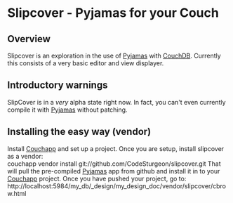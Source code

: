 # Slipcover - Pyjamas for your Couch  
  
## Overview  
Slipcover is an exploration in the use of [Pyjamas][] with [CouchDB][]. Currently this consists of a very basic editor and view displayer.  
  
## Introductory warnings
SlipCover is in a _very_ alpha state right now. In fact, you can't even currently compile it with [Pyjamas][] without patching.
  
## Installing the easy way (vendor)
Install [Couchapp][] and set up a project. Once you are setup, install slipcover as a vendor:  
    couchapp vendor install git://github.com/CodeSturgeon/slipcover.git
That will pull the pre-compiled [Pyjamas][] app from github and install it in to your [Couchapp][] project. Once you have pushed your project, go to:  
    http://localhost:5984/my_db/_design/my_design_doc/vendor/slipcover/cbrow.html
  
[Pyjamas]: http://pyjs.org/  
[CouchDB]: http://couchdb.apache.org/  
[Couchapp]: http://github.com/couchapp/couchapp  
